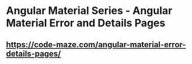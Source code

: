 # Angular Material Series - Angular Material Error and Details Pages
## https://code-maze.com/angular-material-error-details-pages/

